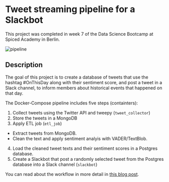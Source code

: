 # Tweet streaming pipeline for a Slackbot
This project was completed in week 7 of the Data Science Bootcamp at Spiced Academy in Berlin.

![pipeline](https://github.com/lorenanda/tweets-docker-pipeline/blob/main/structure.svg)

## Description
The goal of this project is to create a database of tweets that use the hashtag #OnThisDay along with their sentiment score, and post a tweet in a Slack channel, to inform members about historical events that happened on that day.

The Docker-Compose pipeline includes five steps (containters):
1. Collect tweets using the Twitter API and tweepy (`tweet_collector`)
2. Store the tweets in a MongoDB
3. Apply ETL job (`etl_job`)
  - Extract tweets from MongoDB.
  - Clean the text and apply sentiment analyis with VADER/TextBlob.
4. Load the cleaned tweet texts and their sentiment scores in a Postgres database.
5. Create a Slackbot that post a randomly selected tweet from the Postgres database into a Slack channel (`slackbot`)

You can read about the workflow in more detail in [this blog post](https://lorenaciutacu.com/2020-11-14-bootcamp7/).
